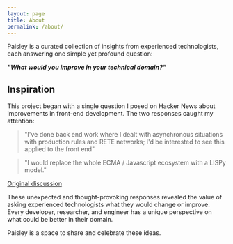 ```yaml
---
layout: page
title: About
permalink: /about/
---
```


Paisley is a curated collection of insights from experienced technologists, each answering one simple yet profound question:

**_"What would you improve in your technical domain?"_**

## Inspiration

This project began with a single question I posed on Hacker News about improvements in front-end development. The two responses caught my attention:

> "I've done back end work where I dealt with asynchronous situations with production rules and RETE networks; I'd be interested to see this applied to the front end"

> "I would replace the whole ECMA / Javascript ecosystem with a LISPy model."

[Original discussion](https://news.ycombinator.com/item?id=41490327)

These unexpected and thought-provoking responses revealed the value of asking experienced technologists what they would change or improve. Every developer, researcher, and engineer has a unique perspective on what could be better in their domain.

Paisley is a space to share and celebrate these ideas.
